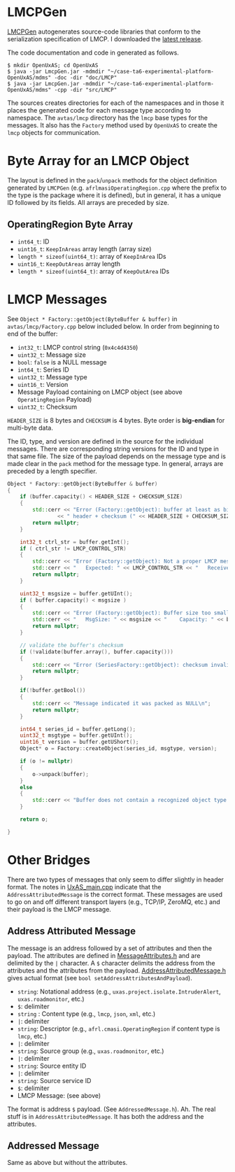 # LMCPGen

[LMCPGen](https://github.com/afrl-rq/LmcpGen) autogenerates source-code libraries that conform to the serialization specification of LMCP. I downloaded the [latest release](https://github.com/afrl-rq/LmcpGen/releases).

The code documentation and code in generated as follows.

```
$ mkdir OpenUxAS; cd OpenUxAS
$ java -jar LmcpGen.jar -mdmdir "~/case-ta6-experimental-platform-OpenUxAS/mdms" -doc -dir "doc/LMCP"
$ java -jar LmcpGen.jar -mdmdir "~/case-ta6-experimental-platform-OpenUxAS/mdms" -cpp -dir "src/LMCP"
```

The sources creates directories for each of the namespaces and in those it places the generated code for each message type according to namespace. The `avtas/lmcp` directory has the `lmcp` base types for the messages. It also has the `Factory` method used by `OpenUxAS` to create the `lmcp` objects for communication.

# Byte Array for an LMCP Object

The layout is defined in the `pack`/`unpack` methods for the object definition generated by `LMCPGen` (e.g. `afrlmasiOperatingRegion.cpp` where the prefix to the type is the package where it is defined), but in general, it has a unique ID followed by its fields. All arrays are preceded by size.

## OperatingRegion Byte Array

  * `int64_t`: ID
  * `uint16_t`: `KeepInAreas` array length (array size)
  * `length * sizeof(uint64_t)`: array of `KeepInArea` IDs
  * `uint16_t`: `KeepOutAreas` array length
  * `length * sizeof(uint64_t)`: array of `KeepOutArea` IDs

# LMCP Messages

See `Object * Factory::getObject(ByteBuffer & buffer)` in `avtas/lmcp/Factory.cpp` below included below. In order from beginning to end of the buffer:

  * `int32_t`: LMCP control string (`0x4c4d4350`)
  * `uint32_t`: Message size
  * `bool`: `false` is a NULL message
  * `int64_t`: Series ID
  * `uint32_t`: Message type
  * `uint16_t`: Version
  *  Message Payload containing on LMCP object (see above `OperatingRegion` Payload)
  * `uint32_t`: Checksum

`HEADER_SIZE` is 8 bytes and `CHECKSUM` is 4 bytes. Byte order is **big-endian** for multi-byte data.

The ID, type, and version are defined in the source for the individual messages. There are corresponding string versions for the ID and type in that same file. The size of the payload depends on the message type and is made clear in the `pack` method for the message type. In general, arrays are preceded by a length specifier.

```cpp
Object * Factory::getObject(ByteBuffer & buffer)
{
    if (buffer.capacity() < HEADER_SIZE + CHECKSUM_SIZE)
    {
        std::cerr << "Error (Factory::getObject): buffer at least as big as"
                << " header + checksum (" << HEADER_SIZE + CHECKSUM_SIZE << ").\n";
        return nullptr;
    }

    int32_t ctrl_str = buffer.getInt();
    if ( ctrl_str != LMCP_CONTROL_STR)
    {
        std::cerr << "Error (Factory::getObject): Not a proper LMCP message.";
        std::cerr << "   Expected: " << LMCP_CONTROL_STR << "   Received: " << ctrl_str << std::endl;
        return nullptr;
    }

    uint32_t msgsize = buffer.getUInt();
    if ( buffer.capacity() < msgsize )
    {
        std::cerr << "Error (Factory::getObject): Buffer size too small for packed object.";
        std::cerr << "   MsgSize: " << msgsize << "    Capacity: " << buffer.capacity() << std::endl;
        return nullptr;
    }

    // validate the buffer's checksum
    if (!validate(buffer.array(), buffer.capacity()))
    {
        std::cerr << "Error (SeriesFactory::getObject): checksum invalid.\n";
        return nullptr;
    }

    if(!buffer.getBool())
    {
        std::cerr << "Message indicated it was packed as NULL\n";
        return nullptr;
    }

    int64_t series_id = buffer.getLong();
    uint32_t msgtype = buffer.getUInt();
    uint16_t version = buffer.getUShort();
    Object* o = Factory::createObject(series_id, msgtype, version);

    if (o != nullptr)
    {
        o->unpack(buffer);
    }
    else
    {
        std::cerr << "Buffer does not contain a recognized object type. \n";
    }

    return o;

}
```

# Other Bridges

There are two types of messages that only seem to differ slightly in header format. The notes in [UxAS_main.cpp](https://github.com/loonwerks/case-ta6-experimental-platform-OpenUxAS/blob/develop-case-ta6/src/UxAS_Main.cpp) indicate that the `AddressAttributedMessage` is the correct format. These messages are used to go on and off different transport layers (e.g., TCP/IP, ZeroMQ, etc.) and their payload is the LMCP message.

## Address Attributed Message

The message is an address followed by a set of attributes and then the payload. The attributes are defined in [MessageAttributes.h](https://github.com/loonwerks/case-ta6-experimental-platform-OpenUxAS/blob/develop-case-ta6/src/Communications/MessageAttributes.h) and are delimited by the `|` character. A `$` character delimits the address from the attributes and the attributes from the payload. [AddressAttributedMessage.h](https://github.com/loonwerks/case-ta6-experimental-platform-OpenUxAS/blob/develop-case-ta6/src/Communications/AddressedAttributedMessage.h) gives actual format (see `bool setAddressAttributesAndPayload`).


  * `string`: Notational address (e.g., `uxas.project.isolate.IntruderAlert`, `uxas.roadmonitor`, etc.)
  * `$`: delimiter
  * `string` : Content type (e.g., `lmcp`, `json`, `xml`, etc.)
  * `|`: delimiter
  * `string`: Descriptor (e.g., `afrl.cmasi.OperatingRegion` if content type is `lmcp`, etc.)
  * `|`: delimiter
  * `string`: Source group (e.g., `uxas.roadmonitor`, etc.)
  * `|`: delimiter
  * `string`: Source entity ID
  * `|`: delimiter
  * `string`: Source service ID
  * `$`: delimiter
  * LMCP Message: (see above)

The format is address `$` payload. (See `AddressedMessage.h`). Ah. The real stuff is in `AddressAttributedMessage`. It has both the address and the attributes.

## Addressed Message

Same as above but without the attributes.
